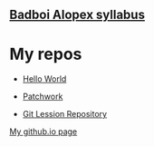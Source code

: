 ## [Badboi Alopex syllabus](https://github.com/green-fox-academy/badboi-syllabus)

# My repos

* [Hello World](https://github.com/cserjesa/hello-world)

* [Patchwork](https://github.com/cserjesa/patchwork)

* [Git Lession Repository](https://github.com/cserjesa/git-lesson-repository)

 [My github.io page](https://cserjesa.github.io)


